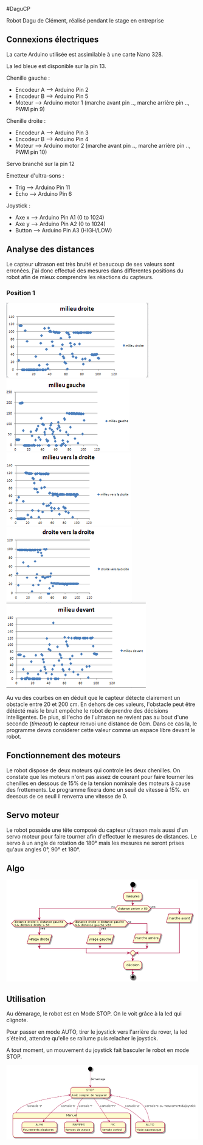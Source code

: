 #DaguCP

Robot Dagu de Clément, réalisé pendant le stage en entreprise


## Connexions électriques

La carte Arduino utilisée est assimilable à une carte Nano 328.

La led bleue est disponible sur la pin 13.

Chenille gauche :

  - Encodeur A   --> Arduino Pin 2
  - Encodeur B   --> Arduino Pin 5
  - Moteur       --> Arduino motor 1 (marche avant pin .., marche arrière pin .., PWM pin 9)

Chenille droite :

  - Encodeur A   --> Arduino Pin 3
  - Encodeur B   --> Arduino Pin 4
  - Moteur       --> Arduino motor 2 (marche avant pin .., marche arrière pin .., PWM pin 10)
  
Servo branché sur la pin 12

Emetteur d'ultra-sons :

  - Trig        --> Arduino Pin 11
  - Echo        --> Arduino Pin 6  

Joystick :

  - Axe x       --> Arduino Pin A1 (0 to 1024)
  - Axe y       --> Arduino Pin A2 (0 to 1024)
  - Button      --> Arduino Pin A3 (HIGH/LOW)


## Analyse des distances
Le capteur ultrason est très bruité et beaucoup de ses valeurs sont erronées. j'ai donc effectué des mesures dans differentes positions du robot afin de mieux comprendre les réactions du capteurs. 

### Position 1
![](doc/Photos/milieu_droite.png)
![](doc/Photos/milieu_gauche.png)
![](doc/Photos/milieu_vers_la_droite.png)
![](doc/Photos/droite_vers_la_droite.png)
![](doc/Photos/milieu_devant.png)



Au vu des courbes on en déduit que le capteur détecte clairement un obstacle entre 20 et 200 cm. En dehors de ces valeurs, l'obstacle peut être détécté mais le bruit empêche le robot de prendre des décisions intelligentes. De plus, si l'echo de l'ultrason ne revient pas au bout d'une seconde (*timeout*) le capteur renvoi une distance de 0cm. Dans ce cas la, le programme devra considerer cette valeur comme un espace libre devant le robot.

## Fonctionnement des moteurs
Le robot dispose de deux moteurs qui controle les deux chenilles. On constate que les moteurs n'ont pas assez de courant pour faire tourner les chenilles en dessous de 15% de la tension nominale des moteurs à cause des frottements. Le programme fixera donc un seuil de vitesse à 15%. en deesous de ce seuil il renverra une vitesse de 0.
## Servo moteur
Le robot possède une tête composé du capteur ultrason mais aussi d'un servo moteur pour faire tourner afin d'effectuer le mesures de distances.
Le servo à un angle de rotation de 180° mais les mesures ne seront prises qu'aux angles 0°, 90° et 180°. 
## Algo

![boucle loop](doc\boucle_loop.png)
  
## Utilisation

Au démarage, le robot est en Mode STOP. On le voit grâce à la led qui clignote.

Pour passer en mode AUTO, tirer le joystick vers l'arrière du rover, la led s'éteind, attendre qu'elle se rallume puis relacher le joystick.
        
A tout moment, un mouvement du joystick fait basculer le robot en mode STOP.

![Transition entre les modes](doc\transitions_modes.png)        


